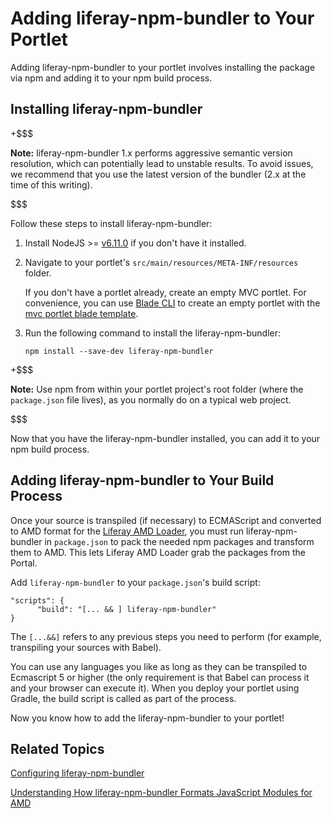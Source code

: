 # Adding liferay-npm-bundler to Your Portlet [](id=adding-liferay-npm-bundler-to-your-portlet)

Adding liferay-npm-bundler to your portlet involves installing the package via
npm and adding it to your npm build process. 

## Installing liferay-npm-bundler [](id=installing-liferay-npm-bundler)

+$$$

**Note:** liferay-npm-bundler 1.x performs aggressive semantic version 
resolution, which can potentially lead to unstable results. To avoid issues, we 
recommend that you use the latest version of the bundler (2.x at the time of 
this writing). 

$$$

Follow these steps to install liferay-npm-bundler:

1.  Install NodeJS >= [v6.11.0](http://nodejs.org/dist/v6.11.0/) if you 
    don't have it installed.

2.  Navigate to your portlet's `src/main/resources/META-INF/resources` 
    folder.
     
    If you don't have a portlet already, create an empty MVC portlet. For 
    convenience, you can use 
    [Blade CLI](https://dev.liferay.com/develop/tutorials/-/knowledge_base/7-0/installing-blade-cli) 
    to create an empty portlet with the [mvc portlet blade template](https://dev.liferay.com/develop/reference/-/knowledge_base/7-0/using-the-mvc-portlet-template).

3.  Run the following command to install the liferay-npm-bundler:

        npm install --save-dev liferay-npm-bundler

+$$$

**Note:** Use npm from within your portlet project's root folder 
(where the `package.json` file lives), as you normally do on a typical web 
project.

$$$

Now that you have the liferay-npm-bundler installed, you can add it to your npm 
build process.

## Adding liferay-npm-bundler to Your Build Process [](id=adding-liferay-npm-bundler-to-your-build-process)

Once your source is transpiled (if necessary) to ECMAScript and converted to AMD
format for the 
[Liferay AMD Loader](/develop/tutorials/-/knowledge_base/7-0/liferay-amd-module-loader), 
you must run liferay-npm-bundler in `package.json` to pack the needed npm 
packages and transform them to AMD. This lets Liferay AMD Loader grab the 
packages from the Portal.

Add `liferay-npm-bundler` to your `package.json`'s build script:

    "scripts": {
          "build": "[... && ] liferay-npm-bundler"
    }
 
The `[...&&]` refers to any previous steps you need to perform (for example, 
transpiling your sources with Babel).

You can use any languages you like as long as they can be transpiled to 
Ecmascript 5 or higher (the only requirement is that Babel can process 
it and your browser can execute it). When you deploy your portlet using Gradle, 
the build script is called as part of the process.

Now you know how to add the liferay-npm-bundler to your portlet!

## Related Topics [](id=related-topics)

[Configuring liferay-npm-bundler](/develop/tutorials/-/knowledge_base/7-0/configuring-liferay-npm-bundler)

[Understanding How liferay-npm-bundler Formats JavaScript Modules for AMD](/develop/tutorials/-/knowledge_base/7-0/understanding-how-liferay-npm-bundler-formats-javascript-modules-for-amd)
